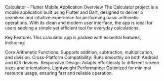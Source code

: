 Calculator - Flutter Mobile Application
Overview
The Calculator project is a mobile application built using Flutter and Dart, designed to deliver a seamless and intuitive experience for performing basic arithmetic operations. With its clean and modern user interface, the app is ideal for users seeking a simple yet efficient tool for everyday calculations.

Key Features
This calculator app is packed with essential features, including:

Core Arithmetic Functions: Supports addition, subtraction, multiplication, and division.
Cross-Platform Compatibility: Runs smoothly on both Android and iOS devices.
Responsive Design: Adapts effortlessly to different screen sizes and orientations.
Lightweight Performance: Optimized for minimal resource usage, ensuring fast and reliable operation.
